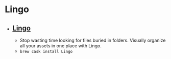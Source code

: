 # Lingo
- [Lingo](https://www.lingoapp.com/)
  - 
  - Stop wasting time looking for files buried in folders. Visually organize all your assets in one place with Lingo.
  - `brew cask install Lingo`
